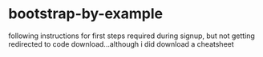 # bootstrap-by-example
following instructions for first steps required during signup, but not getting redirected to code download...although i did download a cheatsheet
